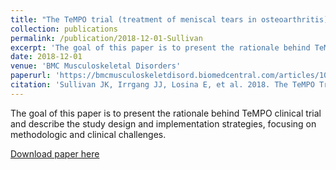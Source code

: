 ```yaml
---
title: "The TeMPO trial (treatment of meniscal tears in osteoarthritis): rationale and design features for a four arm randomized controlled clinical trial"
collection: publications
permalink: /publication/2018-12-01-Sullivan
excerpt: 'The goal of this paper is to present the rationale behind TeMPO clinical trial and describe the study design and implementation strategies, focusing on methodologic and clinical challenges.'
date: 2018-12-01
venue: 'BMC Musculoskeletal Disorders'
paperurl: 'https://bmcmusculoskeletdisord.biomedcentral.com/articles/10.1186/s12891-018-2327-9'
citation: 'Sullivan JK, Irrgang JJ, Losina E, et al. 2018. The TeMPO Trial (Treatment of Meniscal Tears in Osteoarthritis): Rationale and design features for a four arm randomized controlled clinical trial. <i>BMC Musculoskeletal Disorders</i>. 19:429.'
---
```

The goal of this paper is to present the rationale behind TeMPO clinical trial and describe the study design and implementation strategies, focusing on methodologic and clinical challenges.

[Download paper here](http://angela-t-chen.github.io/files/2018_Sullivan_TheTeMPOTrial.pdf)